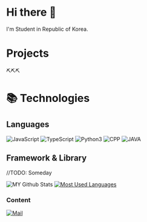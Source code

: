 # Hi there 👋

I'm Student in Republic of Korea.

# Projects

⛏️⛏️⛏️

# 📚 Technologies

## Languages

![JavaScript](https://img.shields.io/badge/-Javascript-f7df1e?style=for-the-badge&logo=javascript&logoColor=000)
![TypeScript](https://img.shields.io/badge/-Typescript-2d79c7?style=for-the-badge&logo=typescript&logoColor=fff)
![Python3](https://img.shields.io/badge/-Python3-3776AB?style=for-the-badge&logo=python&logoColor=fff)
![CPP](https://img.shields.io/badge/-C++-blue.svg?style=for-the-badge&logo=c%2B%2B)
![JAVA](https://img.shields.io/badge/-JAVA-007396.svg?style=for-the-badge&logo=JAVA)

## Framework & Library

//TODO: Someday

![MY Github Stats](https://github-readme-stats.vercel.app/api?username=cog25&count_private=true&show_icons=true&theme=dark)
[![Most Used Languages](https://github-readme-stats.vercel.app/api/top-langs/?username=cog25&count_private=true&theme=dark)](https://github.com/anuraghazra/github-readme-stats)

### Content

[![Mail](https://img.shields.io/badge/%20-Mail-black?color=3B81C2&style=for-the-badge&logo=gmail&logoColor=ffffff)](mailto:cog@cog.land?subject=From%20GitHub&cc=cog25@cog.land&body=Hi.%20%20Found%20you%20from%20GitHub.)
